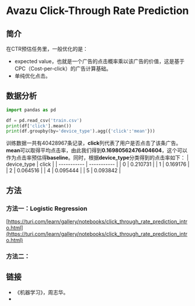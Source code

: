 # Avazu Click-Through Rate Prediction

## 简介

在CTR预估任务里，一般优化的是：
- expected value，也就是一个广告的点击概率乘以该广告的价值，这是基于CPC（Cost-per-click）的广告计算基础。
- 单纯优化点击。



## 数据分析

```python
import pandas as pd

df = pd.read_csv('train.csv')
print(df['click'].mean())
print(df.groupby(by='device_type').agg({'click':'mean'}))
```
训练数据一共有40428967条记录，**click**列代表了用户是否点击了该条广告。**mean**可以取得平均点击率，由此我们得到**0.16980562476404604**，这个可以作为点击率预估得**baseline**。同时，根据**device_type**分类得到的点击率如下：
| device_type      | click |
| ----------- | ----------- |
| 0      | 0.210731       |
| 1   | 0.169176        |
| 2   | 0.064516        |
| 4   | 0.095444        |
| 5   | 0.093842        |

## 方法

### 方法一：Logistic Regression

[https://turi.com/learn/gallery/notebooks/click_through_rate_prediction_intro.html](https://turi.com/learn/gallery/notebooks/click_through_rate_prediction_intro.html)

### 方法二：


## 链接

- 《机器学习》，周志华。
- 